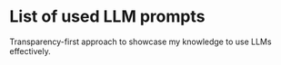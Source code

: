 # List of used LLM prompts
Transparency-first approach to showcase my knowledge to use LLMs effectively.